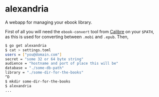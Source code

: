 # alexandria

A webapp for managing your ebook library.

First of all you will need the `ebook-convert` tool from [Calibre][] on your
`$PATH`, as this is used for converting between `.mobi` and `.epub`. Then,

``` bash
$ go get alexandria
$ cat > settings.toml
users = ["you@domain.com"]
secret = "some 32 or 64 byte string"
audience = "hostname and port of place this will be"
database = "./some-db-path"
library = "./some-dir-for-the-books"
^D
$ mkdir some-dir-for-the-books
$ alexandria
...
```


[Calibre]: http://calibre-ebook.com/
